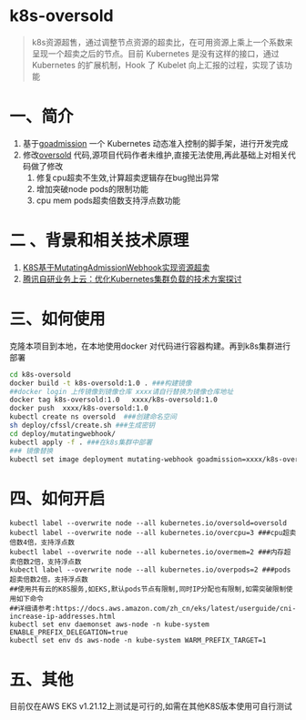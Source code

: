 # k8s-oversold

> k8s资源超售，通过调整节点资源的超卖比，在可用资源上乘上一个系数来呈现一个超卖之后的节点。目前 Kubernetes 是没有这样的接口，通过 Kubernetes 的扩展机制，Hook 了 Kubelet 向上汇报的过程，实现了该功能

# 一、简介

1. 基于[goadmission](https://github.com/mritd/goadmission) 一个 Kubernetes 动态准入控制的脚手架，进行开发完成
2. 修改[oversold](https://github.com/SecondLifter/oversold) 代码,源项目代码作者未维护,直接无法使用,再此基础上对相关代码做了修改
   1. 修复cpu超卖不生效,计算超卖逻辑存在bug抛出异常
   2. 增加突破node pods的限制功能
   3. cpu mem pods超卖倍数支持浮点数功能



# 二 、背景和相关技术原理
1. [K8S基于MutatingAdmissionWebhook实现资源超卖](https://blog.csdn.net/qq_17305249/article/details/105024493)
2. [腾讯自研业务上云：优化Kubernetes集群负载的技术方案探讨](https://cloud.tencent.com/developer/article/1505214)

# 三、如何使用

克隆本项目到本地，在本地使用docker 对代码进行容器构建。再到k8s集群进行部署

```bash
cd k8s-oversold
docker build -t k8s-oversold:1.0 . ###构建镜像
##docker login 上传镜像到镜像仓库 xxxx请自行替换为镜像仓库地址
docker tag k8s-oversold:1.0   xxxx/k8s-oversold:1.0
docker push  xxxx/k8s-oversold:1.0
kubectl create ns oversold  ###创建命名空间
sh deploy/cfssl/create.sh ###生成密钥
cd deploy/mutatingwebhook/
kubectl apply -f . ###在k8s集群中部署
### 镜像替换
kubectl set image deployment mutating-webhook goadmission=xxxx/k8s-oversold:1.0 -n oversold
```

# 四、如何开启

 ```shell
 kubectl label --overwrite node --all kubernetes.io/oversold=oversold  
 kubectl label --overwrite node --all kubernetes.io/overcpu=3 ###cpu超卖倍数4倍，支持浮点数
 kubectl label --overwrite node --all kubernetes.io/overmem=2 ###内存超卖倍数2倍，支持浮点数
 kubectl label --overwrite node --all kubernetes.io/overpods=2 ###pods超卖倍数2倍，支持浮点数
 ##使用共有云的K8S服务,如EKS,默认pods节点有限制,同时IP分配也有限制,如需突破限制使用如下命令
##详细请参考:https://docs.aws.amazon.com/zh_cn/eks/latest/userguide/cni-increase-ip-addresses.html
kubectl set env daemonset aws-node -n kube-system ENABLE_PREFIX_DELEGATION=true
kubectl set env ds aws-node -n kube-system WARM_PREFIX_TARGET=1
 ```

# 五、其他
目前仅在AWS EKS v1.21.12上测试是可行的,如需在其他K8S版本使用可自行测试